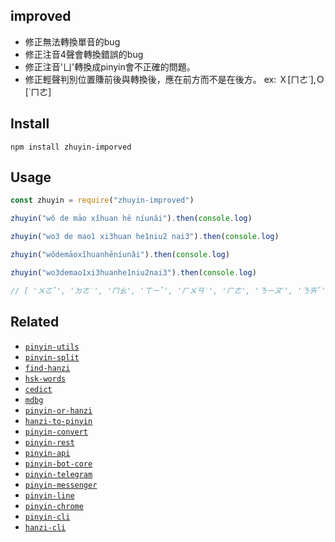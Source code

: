 ## improved
- 修正無法轉換單音的bug
- 修正注音4聲會轉換錯誤的bug
- 修正注音'ㄩ'轉換成pinyin會不正確的問題。
- 修正輕聲判別位置賺前後與轉換後，應在前方而不是在後方。 ex: Ｘ[ㄇㄜ˙],Ｏ[˙ㄇㄜ]

## Install

```shell
npm install zhuyin-imporved
```

## Usage

```js
const zhuyin = require("zhuyin-improved")

zhuyin("wǒ de māo xǐhuan hē níunǎi").then(console.log)

zhuyin("wo3 de mao1 xi3huan he1niu2 nai3").then(console.log)

zhuyin("wǒdemāoxǐhuanhēníunǎi").then(console.log)

zhuyin("wo3demao1xi3huanhe1niu2nai3").then(console.log)

// [ 'ㄨㄛˇ', 'ㄉㄜ˙', 'ㄇㄠ', 'ㄒㄧˇ', 'ㄏㄨㄢ˙', 'ㄏㄜ', 'ㄋㄧㄡˊ', 'ㄋㄞˇ' ]
```

## Related

- [`pinyin-utils`](https://github.com/pepebecker/pinyin-utils)
- [`pinyin-split`](https://github.com/pepebecker/pinyin-split)
- [`find-hanzi`](https://github.com/pepebecker/find-hanzi)
- [`hsk-words`](https://github.com/pepebecker/hsk-words)
- [`cedict`](https://github.com/pepebecker/cedict)
- [`mdbg`](https://github.com/pepebecker/mdbg)
- [`pinyin-or-hanzi`](https://github.com/pepebecker/pinyin-or-hanzi)
- [`hanzi-to-pinyin`](https://github.com/pepebecker/hanzi-to-pinyin)
- [`pinyin-convert`](https://github.com/pepebecker/pinyin-convert)
- [`pinyin-rest`](https://github.com/pepebecker/pinyin-rest)
- [`pinyin-api`](https://github.com/pepebecker/pinyin-api)
- [`pinyin-bot-core`](https://github.com/pepebecker/pinyin-bot-core)
- [`pinyin-telegram`](https://github.com/pepebecker/pinyin-telegram)
- [`pinyin-messenger`](https://github.com/pepebecker/pinyin-messenger)
- [`pinyin-line`](https://github.com/pepebecker/pinyin-line)
- [`pinyin-chrome`](https://github.com/pepebecker/pinyin-chrome)
- [`pinyin-cli`](https://github.com/pepebecker/pinyin-cli)
- [`hanzi-cli`](https://github.com/pepebecker/hanzi-cli)
